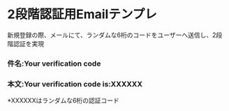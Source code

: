 #  2段階認証用Emailテンプレ

新規登録の際、メールにて、ランダムな6桁のコードをユーザーへ送信し、2段階認証を実現

### 件名:Your verification code

### 本文:Your verification code is:XXXXXX

*XXXXXXはランダムな6桁の認証コード
